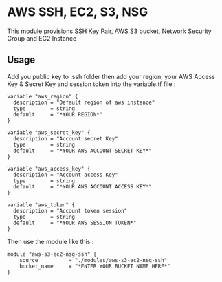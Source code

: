 # AWS SSH, EC2, S3, NSG

This module provisions SSH Key Pair, AWS S3 bucket, Network Security Group and EC2 Instance

## Usage

Add you public key to .ssh folder then add your region, your AWS Access Key & Secret Key and session token into the variable.tf file :

    variable "aws_region" {
      description = "Default region of aws instance"
      type        = string
      default     = "*YOUR REGION*"
    }

    variable "aws_secret_key" {
      description = "Account secret Key"
      type        = string
      default     = "*YOUR AWS ACCOUNT SECRET KEY*"
    }

    variable "aws_access_key" {
      description = "Account access Key"
      type        = string
      default     = "*YOUR AWS ACCOUNT ACCESS KEY*"
    }

    variable "aws_token" {
      description = "Account token session"
      type        = string
      default     = "*YOUR AWS SESSION TOKEN*"
    }
    
Then use the module like this :

    module "aws-s3-ec2-nsg-ssh" {
        source          = "./modules/aws-s3-ec2-nsg-ssh"
        bucket_name     = "*ENTER YOUR BUCKET NAME HERE*"
    }
